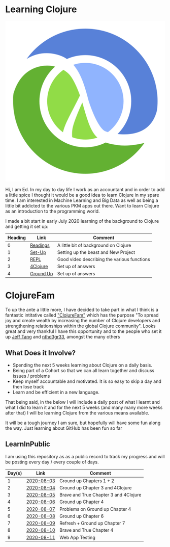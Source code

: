 # Learning Clojure

<p align="center">
<img src="https://github.com/alaq/learning-clojure-in-public/blob/master/posts/images/Clojure_logo.svg">
</p>
  
Hi, I am Ed. In my day to day life I work as an accountant and in order to add a little spice I thought it would be a good idea to learn Clojure in my spare time. I am interested in Machine Learning and Big Data as well as being a little bit addicted to the various PKM apps out there. Want to learn Clojure as an introduction to the programming world.

I made a bit start in early July 2020 learning of the background to Clojure and getting it set up:

Heading | Link | Comment 
------------ | ------------- | -------------  
0 | [Readings](https://github.com/ens100/Learning-Clojure/blob/master/post/readings.md) | A little bit of background on Clojure
1 | [Set-Up](https://github.com/ens100/Learning-Clojure/blob/master/post/setup.md) | Setting up the beast and New Project
2 | [REPL](https://github.com/ens100/Learning-Clojure/blob/master/post/repl.md) | Good video describing the various functions
3 | [4Clojure](https://github.com/ens100/Learning-Clojure/blob/master/code/4clojure.md) | Set up of answers 
4 | [Ground Up](https://github.com/ens100/Learning-Clojure/blob/master/code/GroundUp.md) | Set up of answers 

# ClojureFam

To up the ante a little more, I have decided to take part in what I think is a fantastic intitative called ["ClojureFam"](https://github.com/athensresearch/ClojureFam) which has the purpose "To spread joy and create wealth by increasing the number of Clojure developers and strengthening relationships within the global Clojure community". Looks great and very thankful I have this opportunity and to the people who set it up [Jeff Tang](https://github.com/tangjeff0) and [nthd3gr33](https://github.com/nthd3gr33), amongst the many others

## What Does it  Involve?
- Spending the next 5 weeks learning about Clojure on a daily basis.
- Being  part of a Cohort so that we can all learn together and discuss issues / problems
- Keep myself accountable and motivated. It is so easy to skip a day and then lose track
- Learn and be efficient in a new language.

That being said, in the below I will include a daily post of what I learnt and what I did to learn it and for the next 5 weeks (and many many more weeks after that) I will be learning Clojure from the various means available. 

It will be a tough journey I am sure, but hopefully will have some fun along the way. Just learning about GitHub has been fun so far

## LearnInPublic

I am using this repository as as a public record to track my progress and will be posting every day / every couple of days.

Day(s) | Link | Comment 
------------ | ------------- | -------------  
1 | [2020-08-03](https://github.com/ens100/Learning-Clojure/blob/master/post/2020-08-03.md) | Ground up Chapters 1 + 2
2 | [2020-08-04](https://github.com/ens100/Learning-Clojure/blob/master/post/2020-08-04.md) | Ground up Chapter 3 and 4Clojure
3 | [2020-08-05](https://github.com/ens100/Learning-Clojure/blob/master/post/2020-08-05.md) | Brave and True Chapter 3 and 4Clojure
4 | [2020-08-06](https://github.com/ens100/Learning-Clojure/blob/master/post/2020-08-06.md) | Ground up Chapter 4
5 | [2020-08-07](https://github.com/ens100/Learning-Clojure/blob/master/code/GroundUp.md) | Problems on Ground up Chapter 4
6 | [2020-08-08](https://github.com/ens100/Learning-Clojure/blob/master/post/2020-08-08.md) | Ground up Chapter 6
7 | [2020-08-09](https://github.com/ens100/Learning-Clojure/blob/master/post/2020-08-09.md) | Refresh + Ground up Chapter 7
8 | [2020-08-10](https://github.com/ens100/Learning-Clojure/blob/master/post/2020-08-10.md) | Brave and True Chapter 4
9 | [2020-08-11](https://github.com/ens100/Learning-Clojure/blob/master/post/2020-08-11.md) | Web App Testing


